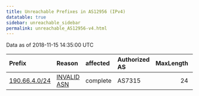 ```yaml
---
title: Unreachable Prefixes in AS12956 (IPv4)
datatable: true
sidebar: unreachable_sidebar
permalink: unreachable_AS12956-v4.html
---
```


Data as of 2018-11-15 14:35:00 UTC


<div class="datatable-begin"></div>

| Prefix                                               | Reason                                                                                               | affected   | Authorized AS   |   MaxLength | Anchor                                         |   unreachable /24s |
|:-----------------------------------------------------|:-----------------------------------------------------------------------------------------------------|:-----------|:----------------|------------:|:-----------------------------------------------|-------------------:|
| [190.66.4.0/24](https://stat.ripe.net/190.66.4.0/24) | [INVALID ASN](https://rpki-validator.ripe.net/announcement-preview?asn=AS12956&prefix=190.66.4.0/24) | complete   | AS7315          |          24 | [LACNIC](unreachable_LACNIC_RPKI_Root-v4.html) |                  1 |

<div class="datatable-end"></div>